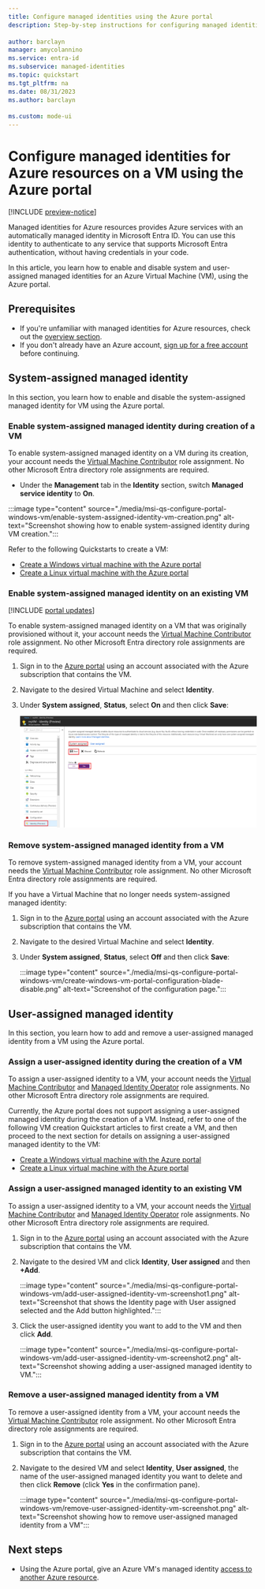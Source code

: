 ```yaml
---
title: Configure managed identities using the Azure portal
description: Step-by-step instructions for configuring managed identities for Azure resources on an Azure VM using the Azure portal.

author: barclayn
manager: amycolannino
ms.service: entra-id
ms.subservice: managed-identities
ms.topic: quickstart
ms.tgt_pltfrm: na
ms.date: 08/31/2023
ms.author: barclayn

ms.custom: mode-ui
---
```


# Configure managed identities for Azure resources on a VM using the Azure portal

[!INCLUDE [preview-notice](~/includes/entra-msi-preview-notice.md)]

Managed identities for Azure resources provides Azure services with an automatically managed identity in Microsoft Entra ID. You can use this identity to authenticate to any service that supports Microsoft Entra authentication, without having credentials in your code. 

In this article, you learn how to enable and disable system and user-assigned managed identities for an Azure Virtual Machine (VM), using the Azure portal. 

## Prerequisites

- If you're unfamiliar with managed identities for Azure resources, check out the [overview section](overview.md).
- If you don't already have an Azure account, [sign up for a free account](https://azure.microsoft.com/free/) before continuing.

## System-assigned managed identity

In this section, you learn how to enable and disable the system-assigned managed identity for VM using the Azure portal.

### Enable system-assigned managed identity during creation of a VM

To enable system-assigned managed identity on a VM during its creation, your account needs the [Virtual Machine Contributor](/azure/role-based-access-control/built-in-roles#virtual-machine-contributor) role assignment.  No other Microsoft Entra directory role assignments are required.

- Under the **Management** tab in the **Identity** section, switch **Managed service identity** to **On**.  

:::image type="content" source="./media/msi-qs-configure-portal-windows-vm/enable-system-assigned-identity-vm-creation.png" alt-text="Screenshot showing how to enable system-assigned identity during VM creation.":::

Refer to the following Quickstarts to create a VM: 

- [Create a Windows virtual machine with the Azure portal](/azure/virtual-machines/windows/quick-create-portal#create-virtual-machine) 
- [Create a Linux virtual machine with the Azure portal](/azure/virtual-machines/linux/quick-create-portal#create-virtual-machine)


### Enable system-assigned managed identity on an existing VM

[!INCLUDE [portal updates](~/includes/portal-update.md)]

To enable system-assigned managed identity on a VM that was originally provisioned without it, your account needs the [Virtual Machine Contributor](/azure/role-based-access-control/built-in-roles#virtual-machine-contributor) role assignment.  No other Microsoft Entra directory role assignments are required.

1. Sign in to the [Azure portal](https://portal.azure.com) using an account associated with the Azure subscription that contains the VM.

2. Navigate to the desired Virtual Machine and select **Identity**.

3. Under **System assigned**, **Status**, select **On** and then click **Save**:

   ![Screenshot that shows the "Identity (preview)" page with the "System assigned" status set to "On".](./media/msi-qs-configure-portal-windows-vm/create-windows-vm-portal-configuration-blade.png) 

### Remove system-assigned managed identity from a VM

To remove system-assigned managed identity from a VM, your account needs the [Virtual Machine Contributor](/azure/role-based-access-control/built-in-roles#virtual-machine-contributor) role assignment.  No other Microsoft Entra directory role assignments are required.

If you have a Virtual Machine that no longer needs system-assigned managed identity:

1. Sign in to the [Azure portal](https://portal.azure.com) using an account associated with the Azure subscription that contains the VM. 

2. Navigate to the desired Virtual Machine and select **Identity**.

3. Under **System assigned**, **Status**, select **Off** and then click **Save**:

   :::image type="content" source="./media/msi-qs-configure-portal-windows-vm/create-windows-vm-portal-configuration-blade-disable.png" alt-text="Screenshot of the configuration page.":::

## User-assigned managed identity

 In this section, you learn how to add and remove a user-assigned managed identity from a VM using the Azure portal.

### Assign a user-assigned identity during the creation of a VM

To assign a user-assigned identity to a VM, your account needs the [Virtual Machine Contributor](/azure/role-based-access-control/built-in-roles#virtual-machine-contributor) and [Managed Identity Operator](/azure/role-based-access-control/built-in-roles#managed-identity-operator) role assignments. No other Microsoft Entra directory role assignments are required.

Currently, the Azure portal does not support assigning a user-assigned managed identity during the creation of a VM. Instead, refer to one of the following VM creation Quickstart articles to first create a VM, and then proceed to the next section for details on assigning a user-assigned managed identity to the VM:

- [Create a Windows virtual machine with the Azure portal](/azure/virtual-machines/windows/quick-create-portal#create-virtual-machine)
- [Create a Linux virtual machine with the Azure portal](/azure/virtual-machines/linux/quick-create-portal#create-virtual-machine)

### Assign a user-assigned managed identity to an existing VM

To assign a user-assigned identity to a VM, your account needs the [Virtual Machine Contributor](/azure/role-based-access-control/built-in-roles#virtual-machine-contributor) and [Managed Identity Operator](/azure/role-based-access-control/built-in-roles#managed-identity-operator) role assignments. No other Microsoft Entra directory role assignments are required.

1. Sign in to the [Azure portal](https://portal.azure.com) using an account associated with the Azure subscription that contains the VM.
2. Navigate to the desired VM and click **Identity**, **User assigned** and then **\+Add**.

   :::image type="content" source="./media/msi-qs-configure-portal-windows-vm/add-user-assigned-identity-vm-screenshot1.png" alt-text="Screenshot that shows the Identity page with User assigned selected and the Add button highlighted.":::

3. Click the user-assigned identity you want to add to the VM and then click **Add**.

    :::image type="content" source="./media/msi-qs-configure-portal-windows-vm/add-user-assigned-identity-vm-screenshot2.png" alt-text="Screenshot showing adding a  user-assigned managed identity to VM.":::

### Remove a user-assigned managed identity from a VM

To remove a user-assigned identity from a VM, your account needs the [Virtual Machine Contributor](/azure/role-based-access-control/built-in-roles#virtual-machine-contributor) role assignment. No other Microsoft Entra directory role assignments are required.

1. Sign in to the [Azure portal](https://portal.azure.com) using an account associated with the Azure subscription that contains the VM.
2. Navigate to the desired VM and select **Identity**, **User assigned**, the name of the user-assigned managed identity you want to delete and then click **Remove** (click **Yes** in the confirmation pane).

   :::image type="content" source="./media/msi-qs-configure-portal-windows-vm/remove-user-assigned-identity-vm-screenshot.png" alt-text="Screenshot showing how to remove user-assigned managed identity from a VM":::

## Next steps

- Using the Azure portal, give an Azure VM's managed identity [access to another Azure resource](howto-assign-access-portal.md).

